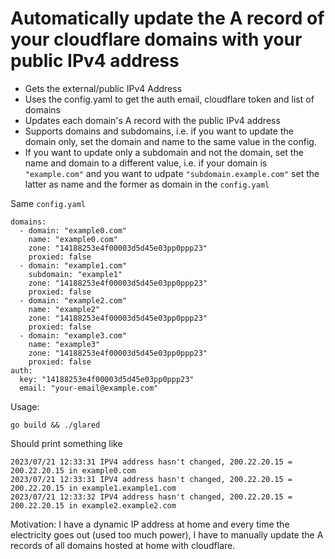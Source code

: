 # Automatically update the A record of your cloudflare domains with your public IPv4 address

- Gets the external/public IPv4 Address
- Uses the config.yaml to get the auth email, cloudflare token and list of
  domains
- Updates each domain's A record with the public IPv4 address
- Supports domains and subdomains, i.e. if you want to update the domain only, set the domain and name to the same value in the config.
- If you want to update only a subdomain and not the domain, set the name and domain to a different value, i.e. if your domain is `"example.com"` and you want to udpate `"subdomain.example.com"` set the latter as name and the former as domain in the `config.yaml`

Same `config.yaml`

```
domains:
  - domain: "example0.com"
    name: "example0.com"
    zone: "14188253e4f00003d5d45e03pp0ppp23"
    proxied: false
  - domain: "example1.com"
    subdomain: "example1"
    zone: "14188253e4f00003d5d45e03pp0ppp23"
    proxied: false
  - domain: "example2.com"
    name: "example2"
    zone: "14188253e4f00003d5d45e03pp0ppp23"
    proxied: false
  - domain: "example3.com"
    name: "example3"
    zone: "14188253e4f00003d5d45e03pp0ppp23"
    proxied: false
auth:
  key: "14188253e4f00003d5d45e03pp0ppp23"
  email: "your-email@example.com"
```

Usage:

`go build && ./glared`

Should print something like

```
2023/07/21 12:33:31 IPV4 address hasn't changed, 200.22.20.15 = 200.22.20.15 in example0.com
2023/07/21 12:33:31 IPV4 address hasn't changed, 200.22.20.15 = 200.22.20.15 in example1.example1.com
2023/07/21 12:33:32 IPV4 address hasn't changed, 200.22.20.15 = 200.22.20.15 in example2.example2.com
```

Motivation: I have a dynamic IP address at home and every time the electricity
goes out (used too much power), I have to manually update the A records of all
domains hosted at home with cloudflare.
